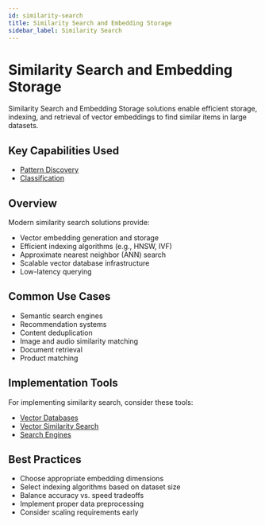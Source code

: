 ```yaml
---
id: similarity-search
title: Similarity Search and Embedding Storage
sidebar_label: Similarity Search
---
```


# Similarity Search and Embedding Storage

Similarity Search and Embedding Storage solutions enable efficient storage, indexing, and retrieval of vector embeddings to find similar items in large datasets.

## Key Capabilities Used

- [Pattern Discovery](../capabilities/pattern-discovery)
- [Classification](../capabilities/classification)

## Overview

Modern similarity search solutions provide:

- Vector embedding generation and storage
- Efficient indexing algorithms (e.g., HNSW, IVF)
- Approximate nearest neighbor (ANN) search
- Scalable vector database infrastructure
- Low-latency querying

## Common Use Cases

- Semantic search engines
- Recommendation systems
- Content deduplication
- Image and audio similarity matching
- Document retrieval
- Product matching

## Implementation Tools

For implementing similarity search, consider these tools:

- [Vector Databases](../tools/vector-databases)
- [Vector Similarity Search](../tools/vector-similarity-search)
- [Search Engines](../tools/search-engines)

## Best Practices

- Choose appropriate embedding dimensions
- Select indexing algorithms based on dataset size
- Balance accuracy vs. speed tradeoffs
- Implement proper data preprocessing
- Consider scaling requirements early
